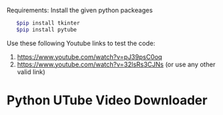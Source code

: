 Requirements: Install the given python packeages 
```ruby
   $pip install tkinter
   $pip install pytube
```

Use these following Youtube links to test the code:
1. https://www.youtube.com/watch?v=pJ39psC0oq
2. https://www.youtube.com/watch?v=32lsRs3CJNs (or use any other valid link)

# Python UTube Video Downloader
